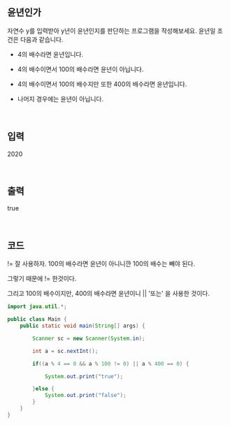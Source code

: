 ## 윤년인가

자연수 y를 입력받아 y년이 윤년인지를 판단하는 프로그램을 작성해보세요. 윤년일 조건은 다음과 같습니다.

- 4의 배수라면 윤년입니다.

- 4의 배수이면서 100의 배수라면 윤년이 아닙니다.

- 4의 배수이면서 100의 배수지만 또한 400의 배수라면 윤년입니다.

- 나머지 경우에는 윤년이 아닙니다.

<br/>


## 입력

2020

<br/>

## 출력

true

<br/>


## 코드

!= 잘 사용하자. 100의 배수라면 윤년이 아니니깐 100의 배수는 빼야 된다. 

그렇기 때문에 != 한것이다.

그리고 100의 배수이지만, 400의 배수라면 윤년이니 || '또는' 을 사용한 것이다.



```java
import java.util.*;

public class Main {
    public static void main(String[] args) {

        Scanner sc = new Scanner(System.in);

        int a = sc.nextInt();

        if((a % 4 == 0 && a % 100 != 0) || a % 400 == 0) {

            System.out.print("true");

        }else {
            System.out.print("false");
        }
    }
}
```